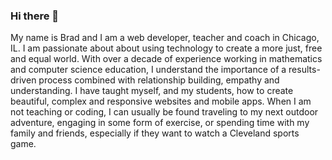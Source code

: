 ### Hi there 👋
My name is Brad and I am a web developer, teacher and coach in Chicago, IL. I am passionate about about using technology to create a more just, free and equal world. With over a decade of experience working in mathematics and computer science education, I understand the importance of a results-driven process combined with relationship building, empathy and understanding. I have taught myself, and my students, how to create beautiful, complex and responsive websites and mobile apps. When I am not teaching or coding, I can usually be found traveling to my next outdoor adventure, engaging in some form of exercise, or spending time with my family and friends, especially if they want to watch a Cleveland sports game.

<!--
**braddefauw/braddefauw** is a ✨ _special_ ✨ repository because its `README.md` (this file) appears on your GitHub profile.

Here are some ideas to get you started:

- 🔭 I’m currently working on ...
- 🌱 I’m currently learning ...
- 👯 I’m looking to collaborate on ...
- 🤔 I’m looking for help with ...
- 💬 Ask me about ...
- 📫 How to reach me: ...
- 😄 Pronouns: ...
- ⚡ Fun fact: ...
-->
